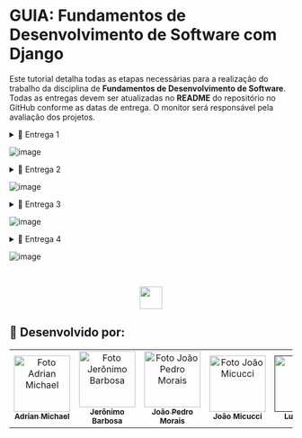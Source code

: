 # GUIA: Fundamentos de Desenvolvimento de Software com Django

Este tutorial detalha todas as etapas necessárias para a realização do trabalho da disciplina de **Fundamentos de Desenvolvimento de Software**. Todas as entregas devem ser atualizadas no **README** do repositório no GitHub conforme as datas de entrega. O monitor será responsável pela avaliação dos projetos.

<details>

<summary>📧 Entrega 1</summary>

# Entrega 01

![image](https://github.com/user-attachments/assets/d550b848-82f4-4b6a-81eb-7f4e15e510b6)


## 📦**Histórias bem definidas e completas (mínimo 08)**
  ###  - Claras, concisas e completas, com cenários de validação (adicionar link para arquivo doc com as histórias ao README).
### - Adicionar **print do quadro e do backlog (JIRA)** ao README.


 ## Ex:
 
 ### 📄 Jira Backlog
![Print Backlog Jira](https://github.com/user-attachments/assets/053e9784-72ee-4fcd-9d69-395b3cf0fe04)


### 📄 Jira Board 
![Print Quadro Jira](https://github.com/user-attachments/assets/7f37841c-bcd7-4eb2-af9e-abc0106f9638)

<p align="center" style="">
  <a href="https://cesar-team-hrq0duwp.atlassian.net/jira/software/c/projects/ASB/boards/2/backlog">
    <img src="https://img.shields.io/badge/jira-BF9056?style=for-the-badge&logo=Jira&logoColor=white"  height="35px"/></a>
</p>

![image](https://github.com/user-attachments/assets/f7cf621d-e434-4f30-b3e9-1d1b95ccafd9)

## 📦**Criação de protótipos de Lo-Fi (Figma)**
### - Criar **sketches e storyboards** para as histórias (mínimo 5), acessíveis através do README.
### - Adicionar **screencast apresentando o protótipo** de baixa fidelidade (incluindo áudio ou legenda) no README.

  ## Ex:

  ### 🎨 Figma 

![Figma](https://github.com/user-attachments/assets/019b7af9-bdce-43d5-a1aa-3a310d1d2545)



<br/>
<p align="center" style="">
<a href="https://www.figma.com/design/pPRKVRNJ43rstlnDNuK3r9/Untitled?node-id=0-1&node-type=CANVAS&t=IIvNMOQc7vPA0prk-0">
  <img src="https://img.shields.io/badge/figma-40211A?style=for-the-badge&logo=figma&logoColor=white"  height="35px"/></a>
</p>
<br/>


![image](https://github.com/user-attachments/assets/7bc36fcd-7db0-4a91-b20f-93407fbd8968)


<p align="center" style="">
  <a href="https://youtu.be/jZvbiS0Z8AM">
  <img src="https://img.shields.io/badge/screencast-BF9056?style=for-the-badge&logo=youtube&logoColor=white" height="35px"/></a>
</p>

</details>

![image](https://github.com/user-attachments/assets/bec04668-18c6-46ce-9bec-8bb228d20e96)

<details>

<summary>📧 Entrega 2</summary>

# Entrega 02

![image](https://github.com/user-attachments/assets/fb97b27a-d63c-45e9-abec-59b585d6e3bc)


## 📦**Seleção de ao menos 3 histórias para implementar**

### - Criação de sprint no JIRA (Acessível através do README).

## Ex:
### 📄 Jira Backlog
![Print Backlog Jira](https://github.com/user-attachments/assets/85057906-c0a4-4544-834f-07f66729746d)

### 📄 Jira Board 
![Print Quadro Jira](https://github.com/user-attachments/assets/694a7b21-ee47-4f9d-b51c-e31bf16ba9b1)

![image](https://github.com/user-attachments/assets/715bcdcb-dec3-4fa1-98f7-2708389506e2)

## 📦**Ambiente de versionamento atuante**
### - Com commits frequentes (no mínimo semanais, faça os commits direto no main).

## Ex: (Não é preciso colocar essa print no README).
![image](https://github.com/user-attachments/assets/d3795cc8-9dd1-43e5-bd29-5fbfaaf91c8b)

![image](https://github.com/user-attachments/assets/81ae69ab-ee17-438e-a10d-0915a87081eb)

## 📦**Issue/bug tracker atualizado (no GitHub)**
### - Adicionar print da tela ao README.

## Ex:
## 🐛🔍 Issue/Bug Tracker

![image](https://github.com/user-attachments/assets/9516bcc5-283c-434e-b518-353196774b0b)
![image](https://github.com/user-attachments/assets/a9a6dcaf-e122-4736-ac7e-cb0f0ff22347)

![image](https://github.com/user-attachments/assets/0ce9d5a8-9421-43d2-a8d6-3fc5c9c1e317)


## 🚧📦**Deployment das histórias em produção** (Adicionar link e instruções de acesso ao README)

# 🚧🚧🚧🚧🚧🚧🚧🚧🚧🚧🚧🚧🚧🚧🚧🚧🚧🚧🚧🚧🚧🚧🚧

![image](https://github.com/user-attachments/assets/6e695074-92d1-4c57-91e9-744d373d68cd)


## 📦**Programação em Par experimentada** (Se não utilizada, com boa justificativa, relato acessível através do README)

## Ex:
![image](https://github.com/user-attachments/assets/b28e32a2-f411-4450-b8e2-4a322d5a805a)

</details>

![image](https://github.com/user-attachments/assets/30707c11-1b79-4e65-8f0b-fc83c5dc16ca)


<details>

<summary>📧 Entrega 3</summary>

## Entrega 03

![image](https://github.com/user-attachments/assets/fa554c39-0288-48be-8e6b-779b90779916)


## Seleção de mais histórias para implementar (pelo menos 3)
### - Criação de nova sprint no JIRA.

## Ex:
### 📄 Jira Backlog
![Print Backlog Jira](https://github.com/user-attachments/assets/91a2b7e5-a81f-454c-8d60-ee20398dac69)

<br/>
  
### 📄 Jira Board 
![Print Quadro Jira](https://github.com/user-attachments/assets/0f7fec31-2f54-404a-891a-035cfc113a37)

![image](https://github.com/user-attachments/assets/68049e9d-abbd-432d-b638-6609944bac3b)

##  Atualização dos protótipos de Lo-Fi (Sketches e storyboards para as novas histórias)
### - Adicionar novo screencast (ênfase nas novas histórias) ao README.

## Ex:
<p align="center" style="">
  <a href="https://www.youtube.com/watch?v=tqTcS3xTSbQ"> 
<img src="https://img.shields.io/badge/screencast do protótipo LOFI-BF9056?style=for-the-badge&logo=youtube&logoColor=white" height="35px"/></a>
</p>

![image](https://github.com/user-attachments/assets/68049e9d-abbd-432d-b638-6609944bac3b)

## Ambiente de versionamento atuante (Com commits frequentes, no mínimo semanais) 
### ⚠️ Sem necessidade de adicionar esse print ao README!.

## Ex:
![image](https://github.com/user-attachments/assets/9605c8e3-4c5a-42f9-a58c-1b9089e6811c)

![image](https://github.com/user-attachments/assets/68049e9d-abbd-432d-b638-6609944bac3b)

## Deployment das novas histórias

### ⚠️ Adicionar novo screencast (ênfase nas novas histórias) ao README / *A URL TEM que aparecer no screencast*.

## Ex:
<p align="center" style="">
<a href="https://www.youtube.com/watch?v=Yep3uIcMaM0"> 
  <img src="https://img.shields.io/badge/screencast na azure-BF9056?style=for-the-badge&logo=youtube&logoColor=white" height="35px"/></a>
</p>

![image](https://github.com/user-attachments/assets/68049e9d-abbd-432d-b638-6609944bac3b)

## 🐛🔍 Issue/bug tracker atualizado no GitHub, *Adicionar print da tela ao README*

## Ex:
![image](https://github.com/user-attachments/assets/9516bcc5-283c-434e-b518-353196774b0b)
![image](https://github.com/user-attachments/assets/a9a6dcaf-e122-4736-ac7e-cb0f0ff22347)

![image](https://github.com/user-attachments/assets/68049e9d-abbd-432d-b638-6609944bac3b)

## ⚠️ CI/CD com build e deployment automatizado, Pipeline criada no Github.
### - Adicionar screencast (disponível no Youtube) do processo de build e deployment ao README.

## Ex:
<p align="center" style="">
<a href="https://www.youtube.com/watch?v=aEOgIgVU7z0"> 
<img src="https://img.shields.io/badge/screencast do Build-BF9056?style=for-the-badge&logo=youtube&logoColor=white" height="35px"/></a>
</p>

![image](https://github.com/user-attachments/assets/68049e9d-abbd-432d-b638-6609944bac3b)

## ⚠️ Testes de Sistema (E2E) Automatizados 
### - Adicionar screencast (youtube) da execução dos testes ao README

## Ex:
<p align="center" style="">
<a href="https://www.youtube.com/watch?v=cXZj9YOgp-Y&t=90s"> 
  <img src="https://img.shields.io/badge/screencast testes-BF9056?style=for-the-badge&logo=youtube&logoColor=white" height="35px"/></a>
</p>

![image](https://github.com/user-attachments/assets/68049e9d-abbd-432d-b638-6609944bac3b)

## Atualização sobre o uso da programação em pares
### - Incremente o relato anterior

## Ex: 
![image](https://github.com/user-attachments/assets/b28e32a2-f411-4450-b8e2-4a322d5a805a)

![image](https://github.com/user-attachments/assets/68049e9d-abbd-432d-b638-6609944bac3b)

## Quadro da Sprint 02 atualizado refletindo a entrega
### Quadro da Sprint 02 atualizado refletindo a entrega

## Ex:
### 📄 Jira Backlog
![Print Backlog Jira](https://github.com/user-attachments/assets/7c94ef5a-b182-4613-8fef-75aed44a6b0c)

<br/>
  
### 📄 Jira Board 
![Print Quadro Jira](https://github.com/user-attachments/assets/60760a78-1569-40a3-9c67-a82c08fae6c1)

<br/>

</details>

![image](https://github.com/user-attachments/assets/a8a68d05-4bbe-42c0-89cc-a6a9b64a4de9)

<details>

<summary>📧 Entrega 4</summary>

# Entrega 04

![image](https://github.com/user-attachments/assets/70a4a106-0310-4979-8b59-45fca5136b09)


## Seleção de mais histórias para implementar (pelo menos 2)
### - Criação de nova sprint no JIRA

![image](https://github.com/user-attachments/assets/a8a68d05-4bbe-42c0-89cc-a6a9b64a4de9)

## Atualização dos protótipos de Lo-Fi (Sketches e storyboards para as novas histórias)
### Adicionar novo screencast (ênfase nas novas histórias) ao README

![image](https://github.com/user-attachments/assets/a8a68d05-4bbe-42c0-89cc-a6a9b64a4de9)

## Ambiente de versionamento atuante
### Com commits frequentes (no mínimo semanais).

![image](https://github.com/user-attachments/assets/a8a68d05-4bbe-42c0-89cc-a6a9b64a4de9)

## Deployment das novas histórias
### Adicionar novo screencast (ênfase nas novas histórias) ao README / *A URL TEM que aparecer no screencast*

![image](https://github.com/user-attachments/assets/a8a68d05-4bbe-42c0-89cc-a6a9b64a4de9)

## Uso do Issue/bug tracker (no GitHub)
### Adicionar print da tela ao README.

![image](https://github.com/user-attachments/assets/a8a68d05-4bbe-42c0-89cc-a6a9b64a4de9)

## Testes de Sistema (E2E) automatizados
### Adicionar screencast (youtube) da execução dos testes ao README.

![image](https://github.com/user-attachments/assets/a8a68d05-4bbe-42c0-89cc-a6a9b64a4de9)

## CI/CD com build e deployment automatizado, Pipeline alterada com adição dos testes automatizados
### Adicionar screencast (youtube) do processo de build (incluindo execução dos testes) e deployment ao README.

![image](https://github.com/user-attachments/assets/a8a68d05-4bbe-42c0-89cc-a6a9b64a4de9)

## Atualização sobre o uso da programação em pares
### Incremente o relato anterior.

![image](https://github.com/user-attachments/assets/a8a68d05-4bbe-42c0-89cc-a6a9b64a4de9)

## Quadro da Sprint 03 atualizado refletindo a entrega
### Adicionar print do quadro da sprint ao README.

![image](https://github.com/user-attachments/assets/a8a68d05-4bbe-42c0-89cc-a6a9b64a4de9)

</details>

![image](https://github.com/user-attachments/assets/a8a68d05-4bbe-42c0-89cc-a6a9b64a4de9)

<br>

<p align="center"><img src="https://github.com/Taverna-Hub/ForgeSheets/assets/117609505/9287638f-8716-4e62-9989-a40882fbfed6" width="40px"></p>

## 🤝 Desenvolvido por:
<table>
  <tr>
    <td align="center">
      <a href="https://github.com/AdrianMichael5" title="GITHUB ADRIAN MICHAEL">
        <img src="https://avatars.githubusercontent.com/u/144910632?v=4" width="100px;" alt="Foto Adrian Michael"/><br>
        <sub>
          <b>Adrian Michael</b>
        </sub>
      </a>
    </td>
    <td align="center">
      <a href="https://github.com/Jeraross" title="GITHUB Jerônimo Barbosa">
        <img src="https://avatars.githubusercontent.com/u/152320515?v=4" width="100px;" alt="Foto Jerônimo Barbosa"/><br>
        <sub>
          <b>Jerônimo Barbosa</b>
        </sub>
      </a>
    </td>
    <td align="center">
      <a href="https://github.com/Jp-moraiss" title="GITHUB João Pedro Morais">
        <img src="https://avatars.githubusercontent.com/u/164018039?v=4" width="100px;" alt="Foto João Pedro Morais"/><br>
        <sub>
          <b>João Pedro Morais</b>
        </sub>
      </a>
    </td>
    <td align="center">
      <a href="https://github.com/JhMicucci" title="GITHUB João Henrique Micucci">
        <img src="https://avatars.githubusercontent.com/u/167875870?v=4" width="100px;" alt="Foto João Micucci"/><br>
        <sub>
          <b>João Micucci</b>
        </sub>
      </a>
    </td>
     <td align="center">
      <a href="" title="defina o título do link">
        <img src="https://avatars.githubusercontent.com/u/144910632?v=4" width="100px;" alt="Foto"/><br>
        <sub>
          <b>Luís Filipe</b>
        </sub>
      </a>
    </td>
    <td align="center">
      <a href="" title="defina o título do link">
        <img src="https://avatars.githubusercontent.com/u/144910632?v=4" width="100px;" alt="Foto"/><br>
        <sub>
          <b>Henrique Gueiros</b>
        </sub>
      </a>
    </td>
    <td align="center">
      <a href="" title="GITHUB Nina França">
        <img src="https://avatars.githubusercontent.com/u/168862762?v=4" width="100px;" alt="Foto Nina França"/><br>
        <sub>
          <b>Nina França</b>
        </sub>
      </a>
    </td>
  </tr>
</table>



</details>
